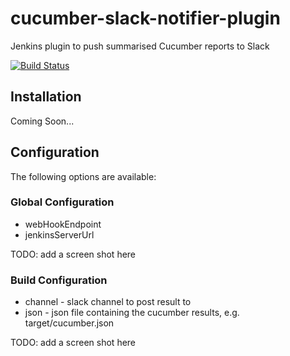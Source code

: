 # cucumber-slack-notifier-plugin
Jenkins plugin to push summarised Cucumber reports to Slack

[![Build Status](https://travis-ci.org/garethjevans/cucumber-slack-notifier-plugin.svg)](https://travis-ci.org/garethjevans/cucumber-slack-notifier-plugin)

## Installation

Coming Soon...

## Configuration

The following options are available:

### Global Configuration

* webHookEndpoint
* jenkinsServerUrl

TODO: add a screen shot here 

### Build Configuration

* channel - slack channel to post result to
* json - json file containing the cucumber results, e.g. target/cucumber.json

TODO: add a screen shot here 
